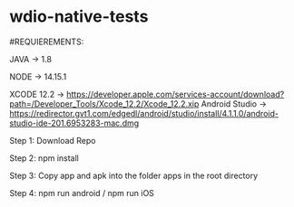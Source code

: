 # wdio-native-tests


#REQUIEREMENTS:

JAVA -> 1.8

NODE -> 14.15.1

XCODE 12.2 -> https://developer.apple.com/services-account/download?path=/Developer_Tools/Xcode_12.2/Xcode_12.2.xip
Android Studio -> https://redirector.gvt1.com/edgedl/android/studio/install/4.1.1.0/android-studio-ide-201.6953283-mac.dmg
 
Step 1:
Download Repo

Step 2:
npm install

Step 3:
Copy app and apk into the folder apps in the root directory

Step 4: 
npm run android / npm run iOS
